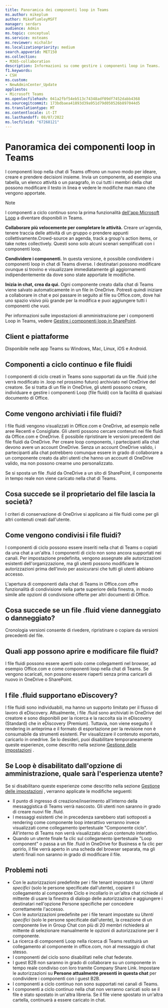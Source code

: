 ```yaml
---
title: Panoramica dei componenti loop in Teams
ms.author: mikeplum
author: MikePlumleyMSFT
manager: serdars
audience: Admin
ms.topic: conceptual
ms.service: msteams
ms.reviewer: michalbr
ms.localizationpriority: medium
search.appverid: MET150
ms.collection:
- M365-collaboration
description: Informazioni su come gestire i componenti loop in Teams.
f1.keywords:
- CSH
ms.custom:
- NewAdminCenter_Update
appliesto:
- Microsoft Teams
ms.openlocfilehash: 041a2fbf54eb513c74348adf09df7452dabb4368
ms.sourcegitcommit: 173bdbaea41893d39a951d79d050526b897044d5
ms.translationtype: MT
ms.contentlocale: it-IT
ms.lasthandoff: 08/07/2022
ms.locfileid: "67268121"
---
```

# <a name="overview-of-loop-components-in-teams"></a>Panoramica dei componenti loop in Teams

I componenti loop nella chat di Teams offrono un nuovo modo per ideare, creare e prendere decisioni insieme. Invia un componente, ad esempio una tabella, un elenco attività o un paragrafo, in cui tutti i membri della chat possono modificare il testo in linea e vedere le modifiche man mano che vengono apportate. 

> [!Note]
> I componenti a ciclo continuo sono la prima funzionalità [dell'app Microsoft Loop](https://www.microsoft.com/en-us/microsoft-loop) a diventare disponibili in Teams. 

**Collaborare più velocemente per completare le attività.** Creare un'agenda, tenere traccia delle attività di un gruppo o prendere appunti collettivamente.Crowd-source an agenda, track a group's action items, or take notes collectively. Questi sono solo alcuni scenari semplificati con i componenti loop.

**Condividere i componenti.** In questa versione, è possibile condividere i componenti loop in chat di Teams diverse. I destinatari possono modificare ovunque si trovino e visualizzare immediatamente gli aggiornamenti indipendentemente da dove sono state apportate le modifiche.

**Inizia in chat, crea da qui.** Ogni componente creato dalla chat di Teams viene salvato automaticamente in un file in OneDrive. Potresti quindi iniziare a collaborare in chat e poi passare in seguito al file su Office.com, dove hai uno spazio visivo più grande per la modifica e puoi aggiungere tutti i componenti che vuoi.

Per informazioni sulle impostazioni di amministrazione per i componenti Loop in Teams, vedere [Gestire i componenti loop in SharePoint](/sharepoint/manage-loop-components).

## <a name="clients-and-platforms"></a>Client e piattaforme

Disponibile nelle app Teams su Windows, Mac, Linux, iOS e Android.

## <a name="loop-components-and-fluid-files"></a>Componenti a ciclo continuo e file fluidi

I componenti di ciclo creati in Teams sono supportati da un file .fluid (che verrà modificato in .loop nel prossimo futuro) archiviato nel OneDrive del creatore. Se si tratta di un file in OneDrive, gli utenti possono creare, individuare e gestire i componenti Loop (file fluidi) con la facilità di qualsiasi documento di Office. 

## <a name="how-are-fluid-files-stored"></a>Come vengono archiviati i file fluidi?

I file fluidi vengono visualizzati in Office.com e OneDrive, ad esempio nelle aree Recenti e Consigliate. Gli utenti possono cercare contenuti nei file fluidi da Office.com e OneDrive. È possibile ripristinare le versioni precedenti dei file fluidi da OneDrive. Per creare loop components, i partecipanti alla chat devono avere un account OneDrive. Senza un account OneDrive valido, i partecipanti alla chat potrebbero comunque essere in grado di collaborare a un componente creato da altri utenti che hanno un account di OneDrive valido, ma non possono crearne uno personalizzato. 

Se si sposta un file .fluid da OneDrive a un sito di SharePoint, il componente in tempo reale non viene caricato nella chat di Teams.

## <a name="what-happens-if-the-owner-of-the-file-leaves-the-company"></a>Cosa succede se il proprietario del file lascia la società?

I criteri di conservazione di OneDrive si applicano ai file fluidi come per gli altri contenuti creati dall'utente.

## <a name="how-are-fluid-files-shared"></a>Come vengono condivisi i file fluidi?

I componenti di ciclo possono essere inseriti nella chat di Teams o copiati da una chat a un'altra. I componenti di ciclo non sono ancora supportati nei canali. Per impostazione predefinita, vengono assegnate alle autorizzazioni esistenti dell'organizzazione, ma gli utenti possono modificare le autorizzazioni prima dell'invio per assicurarsi che tutti gli utenti abbiano accesso.

L'apertura di componenti dalla chat di Teams in Office.com offre funzionalità di condivisione nella parte superiore della finestra, in modo simile alle opzioni di condivisione offerte per altri documenti di Office.

## <a name="what-if-a-fluid-file-becomes-corrupted-or-damaged"></a>Cosa succede se un file .fluid viene danneggiato o danneggiato?

Cronologia versioni consente di rivedere, ripristinare o copiare da versioni precedenti del file.

## <a name="what-apps-can-open-and-edit-fluid-files"></a>Quali app possono aprire e modificare file fluid?

I file fluidi possono essere aperti solo come collegamenti nel browser, ad esempio Office.com e come componenti loop nella chat di Teams. Se vengono scaricati, non possono essere riaperti senza prima caricarli di nuovo in OneDrive o SharePoint.

## <a name="does-fluid-files-support-ediscovery"></a>I file .fluid supportano eDiscovery?

I file fluidi sono individuabili, ma hanno un supporto limitato per il flusso di lavoro di eDiscovery. Attualmente, i file .fluid sono archiviati in OneDrive del creatore e sono disponibili per la ricerca e la raccolta sia in eDiscovery (Standard) che in eDiscovery (Premium). Tuttavia, non viene eseguito il rendering in anteprima e il formato di esportazione per la revisione non è consumabile da strumenti esistenti. Per visualizzare il contenuto esportato, caricarlo in onedrive. Se lo desideri, puoi disabilitare temporaneamente queste esperienze, come descritto nella sezione [Gestione delle impostazioni](/sharepoint/manage-loop-components#settings-management) .

## <a name="if-loop-is-disabled-from-the-admin-switch-what-will-the-user-experience-be"></a>Se Loop è disabilitato dall'opzione di amministrazione, quale sarà l'esperienza utente?

Se si disabilitano queste esperienze come descritto nella sezione [Gestione delle impostazioni](/sharepoint/manage-loop-components#settings-management) , verranno applicate le modifiche seguenti:

- Il punto di ingresso di creazione/inserimento all'interno della messaggistica di Teams verrà nascosto. Gli utenti non saranno in grado di creare nuovi file .fluid.
- I messaggi esistenti che in precedenza sarebbero stati sottoposti a rendering come componente loop interattivo verranno invece visualizzati come collegamento ipertestuale "Componente ciclo". All'interno di Teams non verrà visualizzato alcun contenuto interattivo.
- Quando un utente finale fa clic sul collegamento ipertestuale "Loop component" o passa a un file .fluid in OneDrive for Business e fa clic per aprirlo, il file verrà aperto in una scheda del browser separata, ma gli utenti finali non saranno in grado di modificare il file.

## <a name="known-issues"></a>Problemi noti

- Con le autorizzazioni predefinite per i file tenant impostate su *Utenti specifici* (solo le persone specificate dall'utente), copiare il collegamento al componente Ciclo e incollarlo in un'altra chat richiede al mittente di usare la finestra di dialogo delle autorizzazioni e aggiungere i destinatari nell'opzione Persone specifiche per concedere correttamente l'accesso.
- Con le autorizzazioni predefinite per i file tenant impostate su *Utenti specifici* (solo le persone specificate dall'utente), la creazione di un componente live in Group Chat con più di 20 membri richiederà al mittente di selezionare manualmente le opzioni di autorizzazione per il componente.
- La ricerca di componenti Loop nella ricerca di Teams restituirà un collegamento al componente in office.com, non al messaggio di chat stesso.
- I componenti del ciclo sono disabilitati nelle chat federate.
- I guest B2B non saranno in grado di collaborare su un componente in tempo reale condiviso con loro tramite Company Share Link. Impostare le autorizzazioni su **Persone attualmente presenti in questa chat** per condividere i componenti con i guest B2B.
- I componenti a ciclo continuo non sono supportati nei canali di Teams.
- I componenti a ciclo continuo nella chat non verranno caricati solo se il file è stato spostato in un'altra libreria. Se il file viene spostato in un'altra cartella, continuerà a essere caricato in chat.
